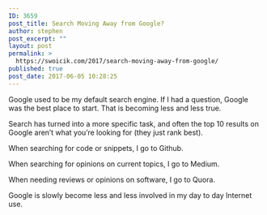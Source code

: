 ```yaml
---
ID: 3659
post_title: Search Moving Away from Google?
author: stephen
post_excerpt: ""
layout: post
permalink: >
  https://swoicik.com/2017/search-moving-away-from-google/
published: true
post_date: 2017-06-05 10:28:25
---
```

<p id="4b35" class="graf graf--p graf-after--h3">Google used to be my default search engine. If I had a question, Google was the best place to start. That is becoming less and less true.</p>
<p id="91c2" class="graf graf--p graf-after--p">Search has turned into a more specific task, and often the top 10 results on Google aren’t what you’re looking for (they just rank best).</p>
<p id="3f83" class="graf graf--p graf-after--p">When searching for code or snippets, I go to Github.</p>
<p id="bebf" class="graf graf--p graf-after--p">When searching for opinions on current topics, I go to Medium.</p>
<p id="ac30" class="graf graf--p graf-after--p">When needing reviews or opinions on software, I go to Quora.</p>
<p id="db13" class="graf graf--p graf-after--p graf--trailing">Google is slowly become less and less involved in my day to day Internet use.</p>
